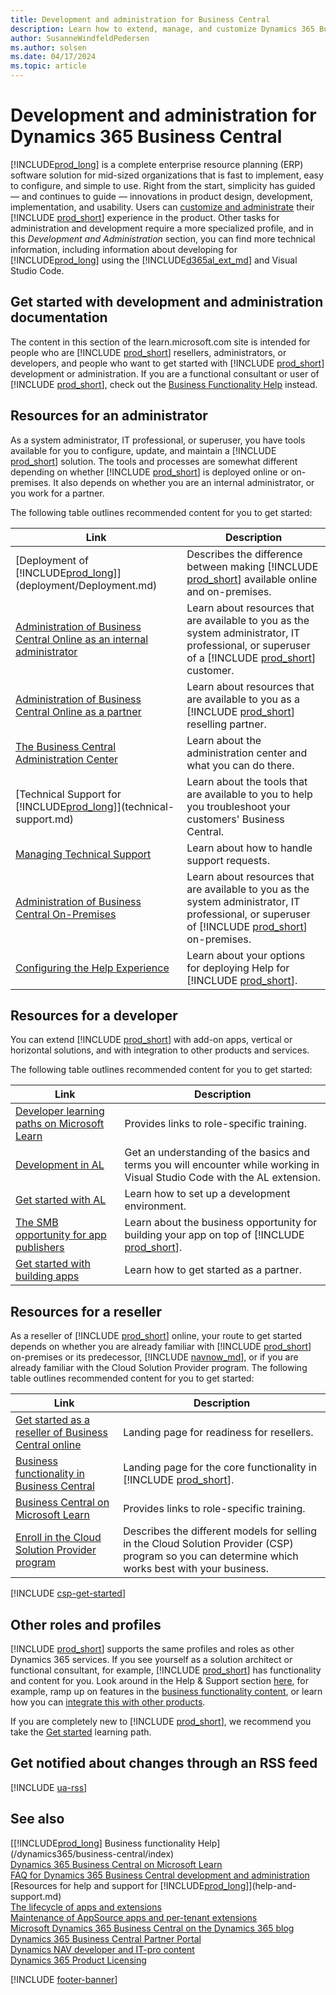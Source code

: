 ```yaml
---
title: Development and administration for Business Central
description: Learn how to extend, manage, and customize Dynamics 365 Business Central.
author: SusanneWindfeldPedersen
ms.author: solsen
ms.date: 04/17/2024
ms.topic: article
---
```


# Development and administration for Dynamics 365 Business Central

[!INCLUDE[prod_long](includes/prod_long.md)] is a complete enterprise resource planning (ERP) software solution for mid-sized organizations that is fast to implement, easy to configure, and simple to use. Right from the start, simplicity has guided — and continues to guide — innovations in product design, development, implementation, and usability. Users can [customize and administrate](/dynamics365/business-central/admin-setup-and-administration) their [!INCLUDE [prod_short](developer/includes/prod_short.md)] experience in the product. Other tasks for administration and development require a more specialized profile, and in this *Development and Administration* section, you can find more technical information, including information about developing for [!INCLUDE[prod_long](includes/prod_long.md)] using the [!INCLUDE[d365al_ext_md](includes/d365al_ext_md.md)] and Visual Studio Code.  

## Get started with development and administration documentation

The content in this section of the learn.microsoft.com site is intended for people who are [!INCLUDE [prod_short](developer/includes/prod_short.md)] resellers, administrators, or developers, and people who want to get started with [!INCLUDE [prod_short](developer/includes/prod_short.md)] development or administration. If you are a functional consultant or user of [!INCLUDE [prod_short](developer/includes/prod_short.md)], check out the [Business Functionality Help](/dynamics365/business-central/index) instead.  

## Resources for an administrator

As a system administrator, IT professional, or superuser, you have tools available for you to configure, update, and maintain a [!INCLUDE [prod_short](developer/includes/prod_short.md)] solution. The tools and processes are somewhat different depending on whether [!INCLUDE [prod_short](developer/includes/prod_short.md)] is deployed online or on-premises. It also depends on whether you are an internal administrator, or you work for a partner.  

The following table outlines recommended content for you to get started:

|Link  |Description  |
|------|-------------|
|[Deployment of [!INCLUDE[prod_long](developer/includes/prod_long.md)]](deployment/Deployment.md)| Describes the difference between making [!INCLUDE [prod_short](developer/includes/prod_short.md)] available online and on-premises. |
|[Administration of Business Central Online as an internal administrator](administration/tenant-administration.md#administration-as-an-internal-administrator)|Learn about resources that are available to you as the system administrator, IT professional, or superuser of a [!INCLUDE [prod_short](developer/includes/prod_short.md)] customer.|
|[Administration of Business Central Online as a partner](administration/tenant-administration.md#administration-as-a-partner)|Learn about resources that are available to you as a [!INCLUDE [prod_short](developer/includes/prod_short.md)] reselling partner.|
|[The Business Central Administration Center](administration/tenant-admin-center.md)|Learn about the administration center and what you can do there.|
|[Technical Support for [!INCLUDE[prod_long](developer/includes/prod_long.md)]](technical-support.md)|Learn about the tools that are available to you to help you troubleshoot your customers' Business Central.|
|[Managing Technical Support](administration/manage-technical-support.md)|Learn about how to handle support requests.|
|[Administration of Business Central On-Premises](administration/Administration.md)|Learn about resources that are available to you as the system administrator, IT professional, or superuser of [!INCLUDE [prod_short](developer/includes/prod_short.md)] on-premises.|
|[Configuring the Help Experience](deployment/configure-help.md)|Learn about your options for deploying Help for [!INCLUDE [prod_short](developer/includes/prod_short.md)].|

## Resources for a developer

You can extend [!INCLUDE [prod_short](developer/includes/prod_short.md)] with add-on apps, vertical or horizontal solutions, and with integration to other products and services.  

The following table outlines recommended content for you to get started:

|Link  |Description  |
|------|-------------|
|[Developer learning paths on Microsoft Learn](/learn/browse/?WT.mc_id=dyn365bc_landingpage-docs&resource_type=learning%20path&products=dynamics-business-central&roles=developer)| Provides links to role-specific training. |
|[Development in AL](developer/devenv-dev-overview.md)|Get an understanding of the basics and terms you will encounter while working in Visual Studio Code with the AL extension.|
|[Get started with AL](developer/devenv-get-started.md)|Learn how to set up a development environment.|
|[The SMB opportunity for app publishers](developer/readiness/opportunity-app-publisher.md)|Learn about the business opportunity for building your app on top of [!INCLUDE [prod_short](developer/includes/prod_short.md)].|
|[Get started with building apps](developer/readiness/get-started.md)|Learn how to get started as a partner.|

## Resources for a reseller

As a reseller of [!INCLUDE [prod_short](includes/prod_short.md)] online, your route to get started depends on whether you are already familiar with [!INCLUDE [prod_short](includes/prod_short.md)] on-premises or its predecessor, [!INCLUDE [navnow_md](developer/includes/navnow_md.md)], or if you are already familiar with the Cloud Solution Provider program. The following table outlines recommended content for you to get started:

| Link | Description |
|--|--|
| [Get started as a reseller of Business Central online](administration/get-started-online.md) | Landing page for readiness for resellers. |
| [Business functionality in Business Central](/dynamics365/business-central/across-business-functionality) | Landing page for the core functionality in [!INCLUDE [prod_short](includes/prod_short.md)]. |
| [Business Central on Microsoft Learn](/learn/browse/?WT.mc_id=dyn365bc_landingpage-docs&products=dynamics-business-central&resource_type=learning%20path&roles=functional-consultant) | Provides links to role-specific training. |
| [Enroll in the Cloud Solution Provider program](/partner-center/enrolling-in-the-csp-program) | Describes the different models for selling in the Cloud Solution Provider (CSP) program so you can determine which works best with your business. |

[!INCLUDE [csp-get-started](developer/includes/csp-get-started.md)]

## Other roles and profiles

[!INCLUDE [prod_short](developer/includes/prod_short.md)] supports the same profiles and roles as other Dynamics 365 services. If you see yourself as a solution architect or functional consultant, for example, [!INCLUDE [prod_short](developer/includes/prod_short.md)] has functionality and content for you. Look around in the Help & Support section [here](help-and-support.md), for example, ramp up on features in the [business functionality
content](/dynamics365/business-central/across-business-functionality), or learn how you can [integrate this with other products](/dynamics365/business-central/admin-common-data-service).  

If you are completely new to [!INCLUDE [prod_short](includes/prod_short.md)], we recommend you take the [Get started](https://go.microsoft.com/fwlink/?linkid=847861) learning path.  

## Get notified about changes through an RSS feed

[!INCLUDE [ua-rss](includes/ua-rss.md)]

## See also

[[!INCLUDE[prod_long](includes/prod_long.md)] Business functionality Help](/dynamics365/business-central/index)  
[Dynamics 365 Business Central on Microsoft Learn](/learn/dynamics365/business-central?WT.mc_id=dyn365bc_landingpage-docs)  
[FAQ for Dynamics 365 Business Central development and administration](faq.yml)  
[Resources for help and support for [!INCLUDE[prod_long](includes/prod_long.md)]](help-and-support.md)  
[The lifecycle of apps and extensions](developer/devenv-app-life-cycle.md)  
[Maintenance of AppSource apps and per-tenant extensions](developer/app-maintain.md)  
[Microsoft Dynamics 365 Business Central on the Dynamics 365 blog](https://cloudblogs.microsoft.com/dynamics365/it/product/business-central/)  
[Dynamics 365 Business Central Partner Portal](https://dynamicspartners.transform.microsoft.com/products/dynamics-365-business-central)  
[Dynamics NAV developer and IT-pro content](/dynamics-nav/index)  
[Dynamics 365 Product Licensing](https://www.microsoft.com/Licensing/product-licensing/dynamics365)  

[!INCLUDE [footer-banner](includes/footer-banner.md)]
